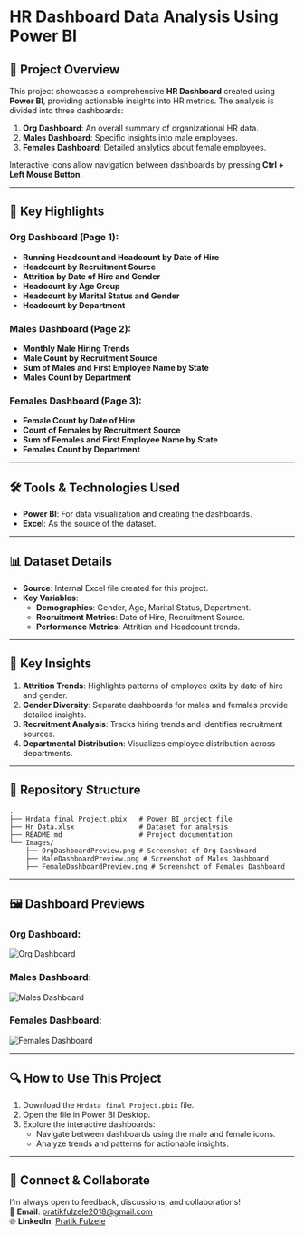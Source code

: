 
# HR Dashboard Data Analysis Using Power BI  

## 🌟 **Project Overview**  
This project showcases a comprehensive **HR Dashboard** created using **Power BI**, providing actionable insights into HR metrics. The analysis is divided into three dashboards:  
1. **Org Dashboard**: An overall summary of organizational HR data.  
2. **Males Dashboard**: Specific insights into male employees.  
3. **Females Dashboard**: Detailed analytics about female employees.  

Interactive icons allow navigation between dashboards by pressing **Ctrl + Left Mouse Button**.

---

## 🔑 **Key Highlights**  
### Org Dashboard (Page 1):  
- **Running Headcount and Headcount by Date of Hire**  
- **Headcount by Recruitment Source**  
- **Attrition by Date of Hire and Gender**  
- **Headcount by Age Group**  
- **Headcount by Marital Status and Gender**  
- **Headcount by Department**  

### Males Dashboard (Page 2):  
- **Monthly Male Hiring Trends**  
- **Male Count by Recruitment Source**  
- **Sum of Males and First Employee Name by State**  
- **Males Count by Department**  

### Females Dashboard (Page 3):  
- **Female Count by Date of Hire**  
- **Count of Females by Recruitment Source**  
- **Sum of Females and First Employee Name by State**  
- **Females Count by Department**  

---

## 🛠️ **Tools & Technologies Used**  
- **Power BI**: For data visualization and creating the dashboards.  
- **Excel**: As the source of the dataset.  

---

## 📊 **Dataset Details**  
- **Source**: Internal Excel file created for this project.  
- **Key Variables**:  
  - **Demographics**: Gender, Age, Marital Status, Department.  
  - **Recruitment Metrics**: Date of Hire, Recruitment Source.  
  - **Performance Metrics**: Attrition and Headcount trends.  

---

## 🎯 **Key Insights**  
1. **Attrition Trends**: Highlights patterns of employee exits by date of hire and gender.  
2. **Gender Diversity**: Separate dashboards for males and females provide detailed insights.  
3. **Recruitment Analysis**: Tracks hiring trends and identifies recruitment sources.  
4. **Departmental Distribution**: Visualizes employee distribution across departments.  

---

## 📁 **Repository Structure**  
```plaintext
.
├── Hrdata final Project.pbix   # Power BI project file
├── Hr Data.xlsx                # Dataset for analysis
├── README.md                   # Project documentation
└── Images/
    ├── OrgDashboardPreview.png # Screenshot of Org Dashboard
    ├── MaleDashboardPreview.png # Screenshot of Males Dashboard
    ├── FemaleDashboardPreview.png # Screenshot of Females Dashboard
```

---

## 🖼️ **Dashboard Previews**  
### Org Dashboard:  
![Org Dashboard]([1](https://github.com/PratikFulzele/HRAnalyticsDashboard/blob/main/1.PNG))  

### Males Dashboard:  
![Males Dashboard]([2](https://github.com/PratikFulzele/HRAnalyticsDashboard/blob/main/2.PNG))  

### Females Dashboard:  
![Females Dashboard]([3](https://github.com/PratikFulzele/HRAnalyticsDashboard/blob/main/3.PNG))  

---

## 🔍 **How to Use This Project**  
1. Download the `Hrdata final Project.pbix` file.  
2. Open the file in Power BI Desktop.  
3. Explore the interactive dashboards:  
   - Navigate between dashboards using the male and female icons.  
   - Analyze trends and patterns for actionable insights.

---

## 🤝 **Connect & Collaborate**  
I’m always open to feedback, discussions, and collaborations!  
📧 **Email**: [pratikfulzele2018@gmail.com](mailto:pratikfulzele2018@gmail.com)  
🌐 **LinkedIn**: [Pratik Fulzele](https://www.linkedin.com/in/pratik-fulzele-887556234)  
